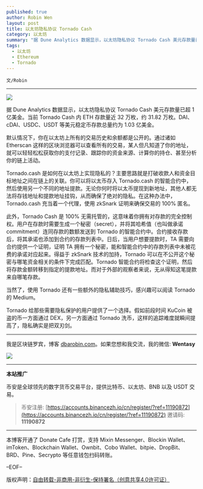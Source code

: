```yaml
---
published: true
author: Robin Wen
layout: post
title: 以太坊隐私协议 Tornado Cash
category: 以太坊
summary: "据 Dune Analytics 数据显示，以太坊隐私协议 Tornado Cash 美元存款量已超 1 亿美金。当前 Tornado Cash 内 ETH 存款量近 32 万枚，约 31.82 万枚。DAI、cDAI、USDC、USDT 等美元稳定币存款总量约为 1.03 亿美金。当然了，使用 Tornado 还有一些额外的隐私辅助技巧，感兴趣可以阅读 Tornado 的 Medium。Tornado 给那些需要隐私保护的用户提供了一个选择。假如前段时间 KuCoin 被盗的币一方面通过 DEX，另一方面通过 Tornado 洗币，这样的追踪难度就瞬间提高了，隐私确实是把双刃剑。"
tags:
  - 以太坊
  - Ethereum
  - Tornado
---
```


`文/Robin`

***

![](https://cdn.dbarobin.com/8576t8a.png)

据 Dune Analytics 数据显示，以太坊隐私协议 Tornado Cash 美元存款量已超 1 亿美金。当前 Tornado Cash 内 ETH 存款量近 32 万枚，约 31.82 万枚。DAI、cDAI、USDC、USDT 等美元稳定币存款总量约为 1.03 亿美金。

默认情况下，你在以太坊上所有的交易历史和余额都是公开的。通过诸如 Etherscan 这样的区块浏览器可以查看所有的交易，某人但凡知道了你的地址，就可以轻轻松松获取你的支付记录、跟踪你的资金来源、计算你的持仓、甚至分析你的链上活动。

Tornado.cash 是如何在以太坊上实现隐私的？主要思路就是打破收款人和资金目标地址之间在链上的关联。你可以将以太币存入 Tornado.cash 的智能合约中，然后使用另一个不同的地址提款。无论你何时将以太币提现到新地址，其他人都无法将存钱地址和提款地址挂钩，从而确保了绝对的隐私。在这种办法中，Tornado.cash 充当着一个代理，使用 zkSnark 证明来确保交易的 100% 匿名。

此外，Tornado Cash 是 100% 无需托管的，这意味着你拥有对存款的完全控制权。用户在存款时需要生成一个秘密（secret），并将其哈希值（也叫做承诺 commitment）连同存款的数额发送到 Tornado 的智能合约中。合约接收存款后，将其承诺也添加到合约的存款列表中。日后，当用户想要提款时，TA 需要向合约提供一个证明，证明 TA 拥有一个秘密，能和智能合约中的存款列表中未被花费的承诺对应起来。得益于 zkSnark 技术的加持，Tornado 可以在不公开这个秘密与哪笔资金相关的条件下完成匹配。Tornado 智能合约将检查这个证明，然后将存款金额转移到指定的提款地址。而对于外部的观察者来说，无从得知这笔提款来自哪笔存款。

当然了，使用 Tornado 还有一些额外的隐私辅助技巧，感兴趣可以阅读 Tornado 的 Medium。

Tornado 给那些需要隐私保护的用户提供了一个选择。假如前段时间 KuCoin 被盗的币一方面通过 DEX，另一方面通过 Tornado 洗币，这样的追踪难度就瞬间提高了，隐私确实是把双刃剑。

***

我是区块链罗宾，博客 [dbarobin.com](https://dbarobin.com/)。如果您想和我交流，我的微信: **Wentasy**

![](https://cdn.dbarobin.com/v4yywe2.png)

***

**本站推广**

币安是全球领先的数字货币交易平台，提供比特币、以太坊、BNB 以及 USDT 交易。

> 币安注册: [https://accounts.binancezh.io/cn/register/?ref=11190872](https://accounts.binancezh.io/cn/register/?ref=11190872)
> 邀请码: **11190872**

***

本博客开通了 Donate Cafe 打赏，支持 Mixin Messenger、Blockin Wallet、imToken、Blockchain Wallet、Ownbit、Cobo Wallet、bitpie、DropBit、BRD、Pine、Secrypto 等任意钱包扫码转账。

<center>
    <div class="--donate-button"
         data-button-id="f8b9df0d-af9a-460d-8258-d3f435445075"
    ></div>
</center>

–EOF–

版权声明：[自由转载-非商用-非衍生-保持署名（创意共享4.0许可证）](http://creativecommons.org/licenses/by-nc-nd/4.0/deed.zh)